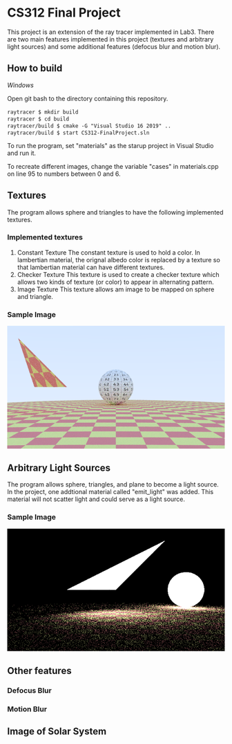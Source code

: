 # CS312 Final Project
This project is an extension of the ray tracer implemented in Lab3. There are two main features implemented in this project (textures and arbitrary light sources) and some additional features (defocus blur and motion blur).

## How to build

*Windows*

Open git bash to the directory containing this repository.

```
raytracer $ mkdir build
raytracer $ cd build
raytracer/build $ cmake -G "Visual Studio 16 2019" ..
raytracer/build $ start CS312-FinalProject.sln
```
To run the program, set "materials" as the starup project in Visual Studio and run it.

To recreate different images, change the variable "cases" in materials.cpp on line 95 to numbers between 0 and 6. 
## Textures
The program allows sphere and triangles to have the following implemented textures. 
### Implemented textures
1. Constant Texture
    The constant texture is used to hold a color. In lambertian material, the orignal albedo color is replaced by a texture so that lambertian material can have different textures.
2. Checker Texture
This texture is used to create a checker texture which allows two kinds of texture (or color) to appear in alternating pattern. 
3. Image Texture 
This texture allows am image to be mapped on sphere and triangle. 
### Sample Image
<img src='./images/basic_checker_texture.png'  width='550' />



## Arbitrary Light Sources
The program allows sphere, triangles, and plane to become a light source. In the project, one addtional material called "emit_light" was added. This material will not scatter light and could serve as a light source. 

### Sample Image
<img src='./images/light_sources.png'  width='550' />

## Other features
### Defocus Blur
### Motion Blur
## Image of Solar System
